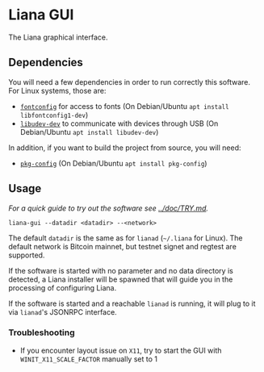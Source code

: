 # Liana GUI

The Liana graphical interface.

## Dependencies

You will need a few dependencies in order to run correctly this software. For Linux systems, those
are:
- [`fontconfig`](https://www.freedesktop.org/wiki/Software/fontconfig/) for access to fonts (On Debian/Ubuntu `apt install libfontconfig1-dev`)
- [`libudev-dev`](https://www.freedesktop.org/software/systemd/man/libudev.html) to communicate with devices through USB (On Debian/Ubuntu `apt install libudev-dev`)

In addition, if you want to build the project from source, you will need:
- [`pkg-config`](https://www.freedesktop.org/wiki/Software/pkg-config/) (On Debian/Ubuntu `apt install pkg-config`)


## Usage

*For a quick guide to try out the software see [../doc/TRY.md](../doc/TRY.md).*

```
liana-gui --datadir <datadir> --<network>
```

The default `datadir` is the same as for `lianad` (`~/.liana` for Linux). The default network is
Bitcoin mainnet, but testnet signet and regtest are supported.

If the software is started with no parameter and no data directory is detected, a Liana installer
will be spawned that will guide you in the processing of configuring Liana.

If the software is started and a reachable `lianad` is running, it will plug to it via `lianad`'s
JSONRPC interface.

### Troubleshooting

- If you encounter layout issue on `X11`, try to start the GUI with `WINIT_X11_SCALE_FACTOR`
  manually set to 1
